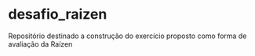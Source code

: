 # desafio_raizen
Repositório destinado a construção do exercício proposto como forma de avaliação da Raízen
